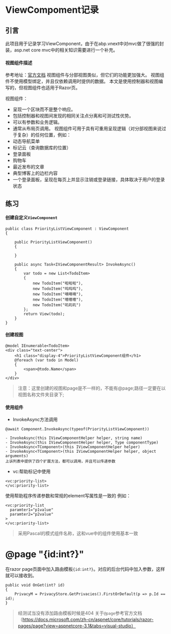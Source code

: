 ﻿# ViewCompoment记录
## 引言
此项目用于记录学习ViewComponent，由于在abp.vnext中对mvc做了很强的封装，asp.net core mvc中的相关知识需要进行一个补充。

#### 视图组件描述
参考地址：[官方文档](https://docs.microsoft.com/zh-cn/aspnet/core/mvc/views/view-components?view=aspnetcore-3.1#view-components)
视图组件与分部视图类似，但它们的功能更加强大。 视图组件不使用模型绑定，并且仅依赖调用时提供的数据。 本文是使用控制器和视图编写的，但视图组件也适用于Razor页。

视图组件：
- 呈现一个区块而不是整个响应。
- 包括控制器和视图间发现的相同关注点分离和可测试性优势。
- 可以有参数和业务逻辑。
- 通常从布局页调用。
视图组件可用于具有可重用呈现逻辑（对分部视图来说过于复杂）的任何位置，例如：
- 动态导航菜单
- 标记云（查询数据库的位置）
- 登录面板
- 购物车
- 最近发布的文章
- 典型博客上的边栏内容
- 一个登录面板，呈现在每页上并显示注销或登录链接，具体取决于用户的登录状态

## 练习

#### 创建自定义`ViewComponent`

```chsarp
public class PriorityListViewComponent : ViewComponent
{

    public PriorityListViewComponent()
    {

    }

    public async Task<IViewComponentResult> InvokeAsync()
    {
        var todo = new List<TodoItem>
        {
            new TodoItem("啦啦啦"),
            new TodoItem("呜呜呜"),
            new TodoItem("嘀嘀嘀"),
            new TodoItem("噫噫噫"),
            new TodoItem("叽叽叽")
        };
        return View(todo);
    }
}
```
#### 创建视图
```
@model IEnumerable<TodoItem>
<div class="text-center">
    <h1 class="display-4">PriorityListViewComponent组件</h1>
    @foreach (var todo in Model)
    {
        <span>@todo.Name</span>
    }
</div>
```
> 注意：这里创建的视图和page是不一样的，不能有@page;路径一定要在以视图名称文件夹目录下;

#### 使用组件
- InvokeAsync方法调用
```
@await Component.InvokeAsync(typeof(PriorityListViewComponent))
```
    - InvokeAsync(this IViewComponentHelper helper, string name)
    - InvokeAsync(this IViewComponentHelper helper, Type componentType)
    - InvokeAsync<TComponent>(this IViewComponentHelper helper)
    - InvokeAsync<TComponent>(this IViewComponentHelper helper, object arguments)
    上诉列表中提供了四个扩展方法，都可以调用，并且可以传递参数
- vc:帮助标记中使用
```
<vc:priority-list> 
</vc:priority-list>
```
使用帮助程序传递参数和常规的element写属性是一致的
例如：
```
<vc:priority-list
  paramter1="p1value"
  paramter2="p2value"
> 
</vc:priority-list>
```
> 采用Pascal的模式组件名称，这和vue中的组件使用基本一致

# @page "{id:int?}"
在razor page页面中加入路由模板`{id:int?}`。对应的后台代码中加入参数，这样就可以接收到。
```
public void OnGet(int? id)
{
    PrivacyM = PrivacyStore.GetPrivacies().FirstOrDefault(p => p.Id == id);
}
```
> 经测试当没有添加路由模板时候是404
关于`@page`参考官方文档（https://docs.microsoft.com/zh-cn/aspnet/core/tutorials/razor-pages/page?view=aspnetcore-3.1&tabs=visual-studio）
